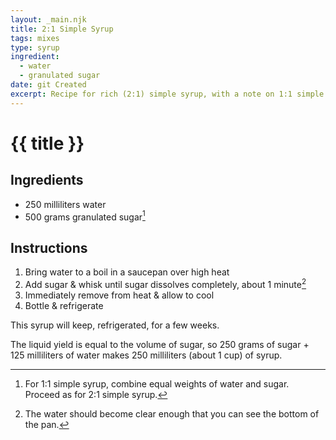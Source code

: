 ```yaml
---
layout: _main.njk
title: 2:1 Simple Syrup
tags: mixes
type: syrup
ingredient:
  - water
  - granulated sugar
date: git Created
excerpt: Recipe for rich (2:1) simple syrup, with a note on 1:1 simple syrup
---
```


<!-- markdownlint-disable MD025 -->
# {{ title }}
<!-- markdownlint-enable MD025 -->

## Ingredients

* 250 milliliters water
* 500 grams granulated sugar[^1]

[^1]: For 1:1 simple syrup, combine equal weights of water and sugar. Proceed as for 2:1 simple syrup.

## Instructions

1. Bring water to a boil in a saucepan over high heat
2. Add sugar & whisk until sugar dissolves completely, about 1 minute[^2]
3. Immediately remove from heat & allow to cool
4. Bottle & refrigerate

[^2]: The water should become clear enough that you can see the bottom of the pan.

<tiki-callout type="note">

  This syrup will keep, refrigerated, for a few weeks.

</tiki-callout>

<tiki-callout type="tip">

  The liquid yield is equal to the volume of sugar, so 250 grams of sugar + 125 milliliters of water makes 250 milliliters (about 1 cup) of syrup.

</tiki-callout>

<div
  class="sr-only"
  data-cat[0]="Syrup"
  data-ingredient[0]="Water"
  data-ingredient[1]="Sugar, granulated"
  data-pagefind-filter="
    Category[data-cat[0]],
    Ingredient[data-ingredient[0]],
    Ingredient[data-ingredient[1]],
    Pantry[data-ingredient[0]],
    Pantry[data-ingredient[1]]
  "
>
</div>
